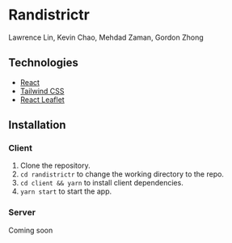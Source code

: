 # Randistrictr

Lawrence Lin, Kevin Chao, Mehdad Zaman, Gordon Zhong

## Technologies
- [React](https://reactjs.org/)
- [Tailwind CSS](https://tailwindcss.com/)
- [React Leaflet](https://react-leaflet.js.org/)

## Installation

### Client
1. Clone the repository.
2. `cd randistrictr` to change the working directory to the repo.
3. `cd client && yarn` to install client dependencies.
4. `yarn start` to start the app.

### Server
Coming soon
